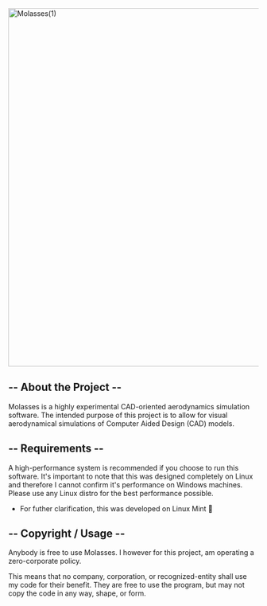 <img width="1280" height="720" alt="Molasses(1)" src="https://github.com/user-attachments/assets/a77d37b9-b493-46c8-a1ba-bbb7a474e17c" />

## -- About the Project --
Molasses is a highly experimental CAD-oriented aerodynamics simulation software. The intended purpose of this project is to allow
for visual aerodynamical simulations of Computer Aided Design (CAD) models.

## -- Requirements -- 
A high-performance system is recommended if you choose to run this software. It's important to note that this was designed completely
on Linux and therefore I cannot confirm it's performance on Windows machines. Please use any Linux distro for the best performance possible.

* For futher clarification, this was developed on Linux Mint 💯

## -- Copyright / Usage --
Anybody is free to use Molasses. I however for this project, am operating a zero-corporate policy.

This means that no company, corporation, or recognized-entity shall use my code for their benefit. They are free to use the program, but may not copy the code in any way, shape, or form. 

